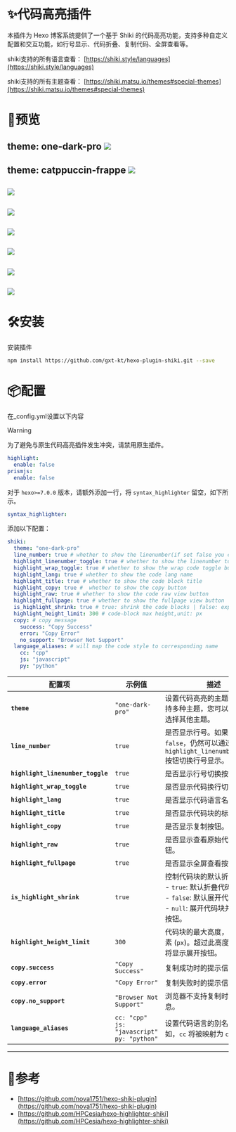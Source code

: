 # ✨代码高亮插件

本插件为 Hexo 博客系统提供了一个基于 Shiki 的代码高亮功能，支持多种自定义配置和交互功能，如行号显示、代码折叠、复制代码、全屏查看等。

shiki支持的所有语言查看： [https://shiki.style/languages](https://shiki.style/languages)

shiki支持的所有主题查看： [https://shiki.matsu.io/themes#special-themes](https://shiki.matsu.io/themes#special-themes)

# 🌟预览

theme: **one-dark-pro**
![](./docs/one-dark-pro.png)
---
theme: **catppuccin-frappe**
![](./docs/catppuccin-frappe.png)
---
![](./docs/basic_demo.png)
---
![](./docs/toggle_linenumber_show.png)
---
![](./docs/toggle_code_wrap.png)
---
![](./docs/raw_code_viewer.png)
---
![](./docs/toggle_expand_code.png)
---
![](./docs/toggle_shrink_code.png)
---

# 🛠️安装


安装插件
```bash install
npm install https://github.com/gxt-kt/hexo-plugin-shiki.git --save
```

# 📦配置

在_config.yml设置以下内容

> [!WARNING]
> 为了避免与原生代码高亮插件发生冲突，请禁用原生插件。
>
> ```yml
> highlight:
>   enable: false
> prismjs:
>   enable: false
> ```
>
> 对于 `hexo>=7.0.0` 版本，请额外添加一行，将 `syntax_highlighter` 留空，如下所示。
>
> ```yml
> syntax_highlighter:
> ```

添加以下配置：

```yaml config in _config.yml
shiki:
  theme: "one-dark-pro"
  line_number: true # whether to show the linenumber(if set false you can still toggle linenumber show by highlight_linenumber_toggle)
  highlight_linenumber_toggle: true # whether to show the linenumber toggle button
  highlight_wrap_toggle: true # whether to show the wrap code toggle button
  highlight_lang: true # whether to show the code lang name
  highlight_title: true # whether to show the code block title
  highlight_copy: true #  whether to show the copy button
  highlight_raw: true # whether to show the code raw view button
  highlight_fullpage: true # whether to show the fullpage view button
  is_highlight_shrink: true # true: shrink the code blocks | false: expand the code blocks | null: expand code blocks and hide the button
  highlight_height_limit: 300 # code-block max height,unit: px
  copy: # copy message
    success: "Copy Success"
    error: "Copy Error"
    no_support: "Browser Not Support"
  language_aliases: # will map the code style to corresponding name
    cc: "cpp"
    js: "javascript"
    py: "python"
```

| 配置项                            | 示例值                                              | 描述                                                         |
| --------------------------------- | --------------------------------------------------- | ------------------------------------------------------------ |
| **`theme`**                       | `"one-dark-pro"`                                    | 设置代码高亮的主题。Shiki 支持多种主题，您可以根据需要选择其他主题。 |
| **`line_number`**                 | `true`                                              | 是否显示行号。如果设置为 `false`，仍然可以通过 `highlight_linenumber_toggle` 按钮切换行号显示。 |
| **`highlight_linenumber_toggle`** | `true`                                              | 是否显示行号切换按钮。                                       |
| **`highlight_wrap_toggle`**       | `true`                                              | 是否显示代码换行切换按钮。                                   |
| **`highlight_lang`**              | `true`                                              | 是否显示代码语言名称。                                       |
| **`highlight_title`**             | `true`                                              | 是否显示代码块的标题。                                       |
| **`highlight_copy`**              | `true`                                              | 是否显示复制按钮。                                           |
| **`highlight_raw`**               | `true`                                              | 是否显示查看原始代码的按钮。                                 |
| **`highlight_fullpage`**          | `true`                                              | 是否显示全屏查看按钮。                                       |
| **`is_highlight_shrink`**         | `true`                                              | 控制代码块的默认折叠状态：<br> - `true`: 默认折叠代码块。<br> - `false`: 默认展开代码块。<br> - `null`: 展开代码块并隐藏折叠按钮。 |
| **`highlight_height_limit`**      | `300`                                               | 代码块的最大高度，单位为像素 (`px`)。超过此高度的代码块将显示展开按钮。 |
| **`copy.success`**                | `"Copy Success"`                                    | 复制成功时的提示信息。                                       |
| **`copy.error`**                  | `"Copy Error"`                                      | 复制失败时的提示信息。                                       |
| **`copy.no_support`**             | `"Browser Not Support"`                             | 浏览器不支持复制时的提示信息。                               |
| **`language_aliases`**            | `cc: "cpp"`<br>`js: "javascript"`<br>`py: "python"` | 设置代码语言的别名映射。例如，`cc` 将被映射为 `cpp`。        |


---


# 🚀参考
- [https://github.com/nova1751/hexo-shiki-plugin](https://github.com/nova1751/hexo-shiki-plugin)
- [https://github.com/HPCesia/hexo-highlighter-shiki](https://github.com/HPCesia/hexo-highlighter-shiki)
